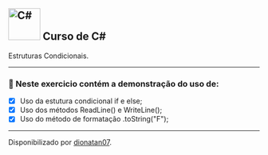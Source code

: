 <h2>
<a href="https://upload.wikimedia.org/wikipedia/commons/4/4f/Csharp_Logo.png">
<img src="https://upload.wikimedia.org/wikipedia/commons/4/4f/Csharp_Logo.png" width="64px" height="64px" alt="C#"></a>
Curso de C#
</h2>

<p>Estruturas Condicionais</strong>.
</strong> 

<hr>

<h3>
🛑 Neste exercicio contém a demonstração do uso de:
</h3>

- [x] Uso da estutura condicional if e else;
- [x] Uso dos métodos ReadLine() e WriteLine();
- [x] Uso do método de formatação .toString("F");

-----------------------------------------------

Disponibilizado por [dionatan07](https://www.linkedin.com/in/dionatandeandrade/ "LinkedIn").
